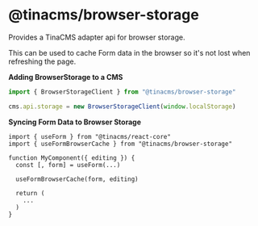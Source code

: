 # @tinacms/browser-storage

Provides a TinaCMS adapter api for browser storage.

This can be used to cache Form data in the browser
so it's not lost when refreshing the page.

**Adding BrowserStorage to a CMS**

```ts
import { BrowserStorageClient } from "@tinacms/browser-storage"

cms.api.storage = new BrowserStorageClient(window.localStorage)
```

**Syncing Form Data to Browser Storage**

```tsx
import { useForm } from "@tinacms/react-core"
import { useFormBrowserCache } from "@tinacms/browser-storage"

function MyComponent({ editing }) {
  const [, form] = useForm(...)

  useFormBrowserCache(form, editing)

  return (
    ...
  )
}
```
